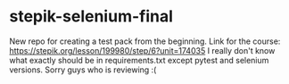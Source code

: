 # stepik-selenium-final
New repo for creating a test pack from the beginning. Link for the course: https://stepik.org/lesson/199980/step/6?unit=174035
I really don't know what exactly should be in requirements.txt except pytest and selenium versions. Sorry guys who is reviewing :(
